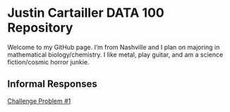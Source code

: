 # Justin Cartailler DATA 100 Repository

Welcome to my GitHub page.  I’m from Nashville and I plan on majoring in mathematical biology/chemistry.  I like metal, play guitar, and am a science fiction/cosmic horror junkie. 

## Informal Responses
[Challenge Problem #1](https://github.com/jacartailler/data100JC/blob/main/R%20challenge%201.png)
